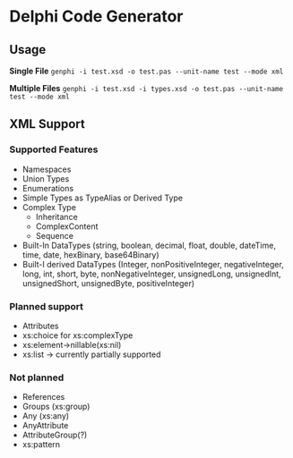 # Delphi Code Generator
## Usage
**Single File**
`genphi -i test.xsd -o test.pas --unit-name test --mode xml`

**Multiple Files**
`genphi -i test.xsd -i types.xsd -o test.pas --unit-name test --mode xml`

## XML Support
### Supported Features
- Namespaces
- Union Types
- Enumerations
- Simple Types as TypeAlias or Derived Type
- Complex Type 
  - Inheritance
  - ComplexContent
  - Sequence
- Built-In DataTypes (string, boolean, decimal, float, double, dateTime, time, date, hexBinary, base64Binary)
- Built-I derived DataTypes (Integer, nonPositiveInteger, negativeInteger, long, int, short, byte, nonNegativeInteger, unsignedLong, unsignedInt, unsignedShort, unsignedByte, positiveInteger)

### Planned support
- Attributes
- xs:choice for xs:complexType
- xs:element->nillable(xs:nil)
- xs:list -> currently partially supported

### Not planned
- References
- Groups (xs:group)
- Any (xs:any)
- AnyAttribute
- AttributeGroup(?)
- xs:pattern